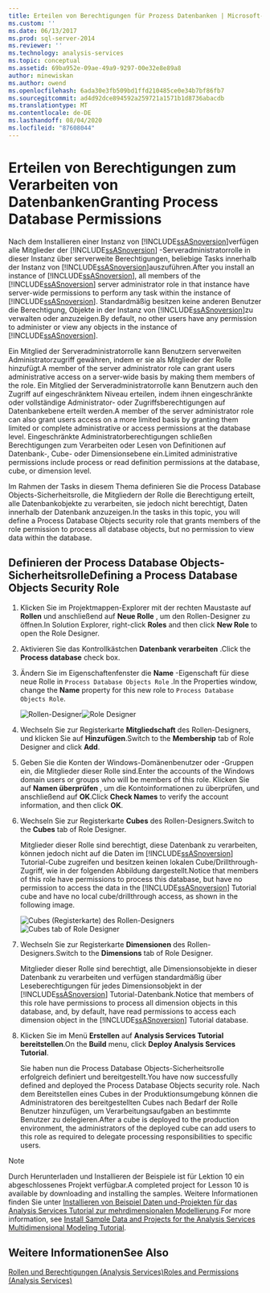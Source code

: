 ```yaml
---
title: Erteilen von Berechtigungen für Prozess Datenbanken | Microsoft-Dokumentation
ms.custom: ''
ms.date: 06/13/2017
ms.prod: sql-server-2014
ms.reviewer: ''
ms.technology: analysis-services
ms.topic: conceptual
ms.assetid: 69ba952e-09ae-49a9-9297-00e32e8e89a8
author: minewiskan
ms.author: owend
ms.openlocfilehash: 6ada30e3fb509bd1ffd210485ce0e34b7bf86fb7
ms.sourcegitcommit: ad4d92dce894592a259721a1571b1d8736abacdb
ms.translationtype: MT
ms.contentlocale: de-DE
ms.lasthandoff: 08/04/2020
ms.locfileid: "87608044"
---
```

# <a name="granting-process-database-permissions"></a><span data-ttu-id="8041d-102">Erteilen von Berechtigungen zum Verarbeiten von Datenbanken</span><span class="sxs-lookup"><span data-stu-id="8041d-102">Granting Process Database Permissions</span></span>
  <span data-ttu-id="8041d-103">Nach dem Installieren einer Instanz von [!INCLUDE[ssASnoversion](../includes/ssasnoversion-md.md)]verfügen alle Mitglieder der [!INCLUDE[ssASnoversion](../includes/ssasnoversion-md.md)] -Serveradministratorrolle in dieser Instanz über serverweite Berechtigungen, beliebige Tasks innerhalb der Instanz von [!INCLUDE[ssASnoversion](../includes/ssasnoversion-md.md)]auszuführen.</span><span class="sxs-lookup"><span data-stu-id="8041d-103">After you install an instance of [!INCLUDE[ssASnoversion](../includes/ssasnoversion-md.md)], all members of the [!INCLUDE[ssASnoversion](../includes/ssasnoversion-md.md)] server administrator role in that instance have server-wide permissions to perform any task within the instance of [!INCLUDE[ssASnoversion](../includes/ssasnoversion-md.md)].</span></span> <span data-ttu-id="8041d-104">Standardmäßig besitzen keine anderen Benutzer die Berechtigung, Objekte in der Instanz von [!INCLUDE[ssASnoversion](../includes/ssasnoversion-md.md)]zu verwalten oder anzuzeigen.</span><span class="sxs-lookup"><span data-stu-id="8041d-104">By default, no other users have any permission to administer or view any objects in the instance of [!INCLUDE[ssASnoversion](../includes/ssasnoversion-md.md)].</span></span>

 <span data-ttu-id="8041d-105">Ein Mitglied der Serveradministratorrolle kann Benutzern serverweiten Administratorzugriff gewähren, indem er sie als Mitglieder der Rolle hinzufügt.</span><span class="sxs-lookup"><span data-stu-id="8041d-105">A member of the server administrator role can grant users administrative access on a server-wide basis by making them members of the role.</span></span> <span data-ttu-id="8041d-106">Ein Mitglied der Serveradministratorrolle kann Benutzern auch den Zugriff auf eingeschränktem Niveau erteilen, indem ihnen eingeschränkte oder vollständige Administrator- oder Zugriffsberechtigungen auf Datenbankebene erteilt werden.</span><span class="sxs-lookup"><span data-stu-id="8041d-106">A member of the server administrator role can also grant users access on a more limited basis by granting them limited or complete administrative or access permissions at the database level.</span></span> <span data-ttu-id="8041d-107">Eingeschränkte Administratorberechtigungen schließen Berechtigungen zum Verarbeiten oder Lesen von Definitionen auf Datenbank-, Cube- oder Dimensionsebene ein.</span><span class="sxs-lookup"><span data-stu-id="8041d-107">Limited administrative permissions include process or read definition permissions at the database, cube, or dimension level.</span></span>

 <span data-ttu-id="8041d-108">Im Rahmen der Tasks in diesem Thema definieren Sie die Process Database Objects-Sicherheitsrolle, die Mitgliedern der Rolle die Berechtigung erteilt, alle Datenbankobjekte zu verarbeiten, sie jedoch nicht berechtigt, Daten innerhalb der Datenbank anzuzeigen.</span><span class="sxs-lookup"><span data-stu-id="8041d-108">In the tasks in this topic, you will define a Process Database Objects security role that grants members of the role permission to process all database objects, but no permission to view data within the database.</span></span>

## <a name="defining-a-process-database-objects-security-role"></a><span data-ttu-id="8041d-109">Definieren der Process Database Objects-Sicherheitsrolle</span><span class="sxs-lookup"><span data-stu-id="8041d-109">Defining a Process Database Objects Security Role</span></span>

1.  <span data-ttu-id="8041d-110">Klicken Sie im Projektmappen-Explorer mit der rechten Maustaste auf **Rollen** und anschließend auf **Neue Rolle** , um den Rollen-Designer zu öffnen.</span><span class="sxs-lookup"><span data-stu-id="8041d-110">In Solution Explorer, right-click **Roles** and then click **New Role** to open the Role Designer.</span></span>

2.  <span data-ttu-id="8041d-111">Aktivieren Sie das Kontrollkästchen **Datenbank verarbeiten** .</span><span class="sxs-lookup"><span data-stu-id="8041d-111">Click the **Process database** check box.</span></span>

3.  <span data-ttu-id="8041d-112">Ändern Sie im Eigenschaftenfenster die **Name** -Eigenschaft für diese neue Rolle in `Process Database Objects Role` .</span><span class="sxs-lookup"><span data-stu-id="8041d-112">In the Properties window, change the **Name** property for this new role to `Process Database Objects Role`.</span></span>

     <span data-ttu-id="8041d-113">![Rollen-Designer](../../2014/tutorials/media/l10-security-1.png "Rollen-Designer")</span><span class="sxs-lookup"><span data-stu-id="8041d-113">![Role Designer](../../2014/tutorials/media/l10-security-1.png "Role Designer")</span></span>

4.  <span data-ttu-id="8041d-114">Wechseln Sie zur Registerkarte **Mitgliedschaft** des Rollen-Designers, und klicken Sie auf **Hinzufügen**.</span><span class="sxs-lookup"><span data-stu-id="8041d-114">Switch to the **Membership** tab of Role Designer and click **Add**.</span></span>

5.  <span data-ttu-id="8041d-115">Geben Sie die Konten der Windows-Domänenbenutzer oder -Gruppen ein, die Mitglieder dieser Rolle sind.</span><span class="sxs-lookup"><span data-stu-id="8041d-115">Enter the accounts of the Windows domain users or groups who will be members of this role.</span></span> <span data-ttu-id="8041d-116">Klicken Sie auf **Namen überprüfen** , um die Kontoinformationen zu überprüfen, und anschließend auf **OK**.</span><span class="sxs-lookup"><span data-stu-id="8041d-116">Click **Check Names** to verify the account information, and then click **OK**.</span></span>

6.  <span data-ttu-id="8041d-117">Wechseln Sie zur Registerkarte **Cubes** des Rollen-Designers.</span><span class="sxs-lookup"><span data-stu-id="8041d-117">Switch to the **Cubes** tab of Role Designer.</span></span>

     <span data-ttu-id="8041d-118">Mitglieder dieser Rolle sind berechtigt, diese Datenbank zu verarbeiten, können jedoch nicht auf die Daten im [!INCLUDE[ssASnoversion](../includes/ssasnoversion-md.md)] Tutorial-Cube zugreifen und besitzen keinen lokalen Cube/Drillthrough-Zugriff, wie in der folgenden Abbildung dargestellt.</span><span class="sxs-lookup"><span data-stu-id="8041d-118">Notice that members of this role have permissions to process this database, but have no permission to access the data in the [!INCLUDE[ssASnoversion](../includes/ssasnoversion-md.md)] Tutorial cube and have no local cube/drillthrough access, as shown in the following image.</span></span>

     <span data-ttu-id="8041d-119">![Cubes (Registerkarte) des Rollen-Designers](../../2014/tutorials/media/l10-security-2.png "Cubes (Registerkarte) des Rollen-Designers")</span><span class="sxs-lookup"><span data-stu-id="8041d-119">![Cubes tab of Role Designer](../../2014/tutorials/media/l10-security-2.png "Cubes tab of Role Designer")</span></span>

7.  <span data-ttu-id="8041d-120">Wechseln Sie zur Registerkarte **Dimensionen** des Rollen-Designers.</span><span class="sxs-lookup"><span data-stu-id="8041d-120">Switch to the **Dimensions** tab of Role Designer.</span></span>

     <span data-ttu-id="8041d-121">Mitglieder dieser Rolle sind berechtigt, alle Dimensionsobjekte in dieser Datenbank zu verarbeiten und verfügen standardmäßig über Leseberechtigungen für jedes Dimensionsobjekt in der [!INCLUDE[ssASnoversion](../includes/ssasnoversion-md.md)] Tutorial-Datenbank.</span><span class="sxs-lookup"><span data-stu-id="8041d-121">Notice that members of this role have permissions to process all dimension objects in this database, and, by default, have read permissions to access each dimension object in the [!INCLUDE[ssASnoversion](../includes/ssasnoversion-md.md)] Tutorial database.</span></span>

8.  <span data-ttu-id="8041d-122">Klicken Sie im Menü **Erstellen** auf **Analysis Services Tutorial bereitstellen**.</span><span class="sxs-lookup"><span data-stu-id="8041d-122">On the **Build** menu, click **Deploy Analysis Services Tutorial**.</span></span>

     <span data-ttu-id="8041d-123">Sie haben nun die Process Database Objects-Sicherheitsrolle erfolgreich definiert und bereitgestellt.</span><span class="sxs-lookup"><span data-stu-id="8041d-123">You have now successfully defined and deployed the Process Database Objects security role.</span></span> <span data-ttu-id="8041d-124">Nach dem Bereitstellen eines Cubes in der Produktionsumgebung können die Administratoren des bereitgestellten Cubes nach Bedarf der Rolle Benutzer hinzufügen, um Verarbeitungsaufgaben an bestimmte Benutzer zu delegieren.</span><span class="sxs-lookup"><span data-stu-id="8041d-124">After a cube is deployed to the production environment, the administrators of the deployed cube can add users to this role as required to delegate processing responsibilities to specific users.</span></span>

> [!NOTE]
>  <span data-ttu-id="8041d-125">Durch Herunterladen und Installieren der Beispiele ist für Lektion 10 ein abgeschlossenes Projekt verfügbar.</span><span class="sxs-lookup"><span data-stu-id="8041d-125">A completed project for Lesson 10 is available by downloading and installing the samples.</span></span> <span data-ttu-id="8041d-126">Weitere Informationen finden Sie unter [Installieren von Beispiel Daten und-Projekten für das Analysis Services Tutorial zur mehrdimensionalen Modellierung](install-sample-data-and-projects.md).</span><span class="sxs-lookup"><span data-stu-id="8041d-126">For more information, see [Install Sample Data and Projects for the Analysis Services Multidimensional Modeling Tutorial](install-sample-data-and-projects.md).</span></span>

## <a name="see-also"></a><span data-ttu-id="8041d-127">Weitere Informationen</span><span class="sxs-lookup"><span data-stu-id="8041d-127">See Also</span></span>
 [<span data-ttu-id="8041d-128">Rollen und Berechtigungen &#40;Analysis Services&#41;</span><span class="sxs-lookup"><span data-stu-id="8041d-128">Roles and Permissions &#40;Analysis Services&#41;</span></span>](multidimensional-models/roles-and-permissions-analysis-services.md)


